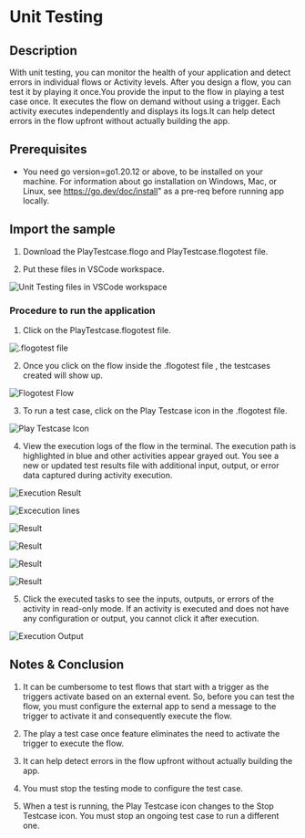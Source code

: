 # Unit Testing


## Description

With unit testing, you can monitor the health of your application and detect errors in individual flows or Activity levels. After you design a flow, you can test it by playing it once.You provide the input to the flow in playing a test case once. It executes the flow on demand without using a trigger. Each activity executes independently and displays its logs.It can help detect errors in the flow upfront without actually building the app.

## Prerequisites

* You need go version=go1.20.12 or above, to be installed on your machine. For information about go installation on Windows, Mac, or Linux, see https://go.dev/doc/install" as a pre-req before running app locally.


## Import the sample

1. Download the PlayTestcase.flogo and PlayTestcase.flogotest file.

2. Put these files in VSCode workspace.

![Unit Testing files in VSCode workspace](../../import-screenshots/VSCode/PlayTC-UT/import.png)



### Procedure to run the application

1. Click on the PlayTestcase.flogotest file.

![.flogotest file](../../import-screenshots/VSCode/PlayTC-UT/flogotestfile.png)

2. Once you click on the flow inside the .flogotest file , the testcases created will show up.

![Flogotest Flow](../../import-screenshots/VSCode/PlayTC-UT/flogotestflow.png)

3. To run a test case, click on the Play Testcase icon in the .flogotest file.

![Play Testcase Icon](../../import-screenshots/VSCode/PlayTC-UT/playtestcaseicon.png)

4. View the execution logs of the flow in the terminal. The execution path is highlighted in blue and other activities appear grayed out. You see a new or updated test results file with additional input, output, or error data captured during activity execution.
 
![Execution Result](../../import-screenshots/VSCode/PlayTC-UT/executionresult.png)

![Excecution lines](../../import-screenshots/VSCode/PlayTC-UT/excecutionlines.png)

![Result ](../../import-screenshots/VSCode/PlayTC-UT/1.png)

![Result ](../../import-screenshots/VSCode/PlayTC-UT/2.png)

![Result ](../../import-screenshots/VSCode/PlayTC-UT/3.png)

![Result ](../../import-screenshots/VSCode/PlayTC-UT/4.png)


5. Click the executed tasks to see the inputs, outputs, or errors of the activity in read-only mode. If an activity is executed and does not have any configuration or output, you cannot click it after execution.

![Execution Output ](../../import-screenshots/VSCode/PlayTC-UT/executionoutput.png)



## Notes & Conclusion

1. It can be cumbersome to test flows that start with a trigger as the triggers activate based on an external event. So, before you can test the flow, you must configure the external app to send a message to the trigger to activate it and consequently execute the flow.

2. The play a test case once feature eliminates the need to activate the trigger to execute the flow.

3. It can help detect errors in the flow upfront without actually building the app.

4. You must stop the testing mode to configure the test case.

5. When a test is running, the Play Testcase icon changes to the Stop Testcase icon. You must stop an ongoing test case to run a different one.

